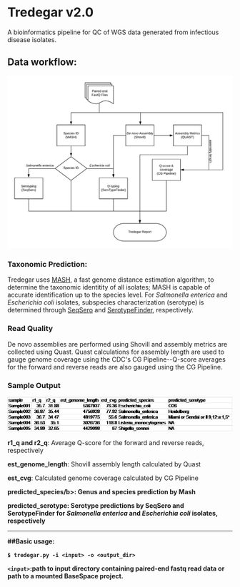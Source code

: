 # Tredegar v2.0
A bioinformatics pipeline for QC of WGS data generated from infectious disease isolates. 


## Data workflow:
![Tredegar pipeline](Tredegar_2.0.png)

### Taxonomic Prediction:
Tredegar uses [MASH](http://genomebiology.biomedcentral.com/articles/10.1186/s13059-016-0997-x), a fast genome distance estimation algorithm, to determine the taxonomic identitity of all isolates; MASH is capable of accurate identification up to the species level. 
For *Salmonella enterica* and *Escherichia coli* isolates, subspecies characterization (serotype) is determined through [SeqSero](http://jcm.asm.org/content/early/2015/03/05/JCM.00323-15) and [SerotypeFinder](http://jcm.asm.org/content/53/8/2410.full.pdf+html), respectively. 

### Read Quality
De novo assemblies are performed using Shovill and assembly metrics are collected using Quast. Quast calculations for assembly length are used to gauge genome coverage using 
the CDC's CG Pipeline--Q-score averages for the forward and reverse reads are also gauged using the CG Pipeline.


### Sample Output
![Sample output](./tred2_sample_out.png)

<b>r1_q and r2_q</b>: Average Q-score for the forward and reverse reads, respectively

<b>est_genome_length</b>: Shovill assembly length calculated by Quast

<b>est_cvg</b>: Calculated genome coverage calculated by CG Pipeline

<b>predicted_species/b>: Genus and species prediction by Mash

<b>predicted_serotype</b>: Serotype predictions by SeqSero and SerotypeFinder for *Salmonella enterica* and *Escherichia coli* isolates, respectively

---

##Basic usage: 

````
$ tredegar.py -i <input> -o <output_dir>
````

`<input>`:path to input directory containing paired-end fastq read data or path to a mounted BaseSpace project.

````
